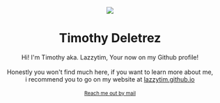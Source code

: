 <p align='center'>
  <img src='https://lazzytim.github.io/images/logo/128.png'>
</p>
<h1 align='center'>Timothy Deletrez</h1>
<p align='center'>
  Hi! I'm Timothy aka. Lazzytim, Your now on my Github profile!<br><br>Honestly you won't find much here, if you want to learn more about me,<br>i recommend you to go on my website at <a href='https://lazzytim.github.io'>lazzytim.github.io</a>
  <br><br>
  <sub><a href='mailto:deletrez.timothy@gmail.com'>Reach me out by mail</a></sub>
</p>
